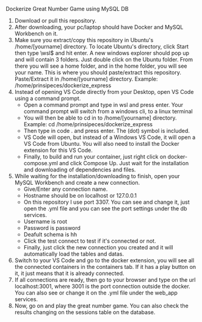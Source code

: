 Dockerize Great Number Game using MySQL DB
1. Download or pull this repository.
2. After downloading, your pc/laptop should have Docker and MySQL Workbench on it.
3. Make sure you extract/copy this repository in Ubuntu's /home/[yourname] directory. To locate Ubuntu's directory, click Start then type \\wsl$ and hit enter. A new windows explorer should pop up and will contain 3 folders. Just double click on the Ubuntu folder. From there you will see a home folder, and in the home folder, you will see your name. This is where you should paste/extract this repository. Paste/Extract it in /home/[yourname] directory. Example: /home/prinsipeces/dockerize_express
4. Instead of opening VS Code directly from your Desktop, open VS Code using a command prompt.
    - Open a command prompt and type in wsl and press enter. Your command prompt will switch from a windows cli, to a linux terminal
    - You will then be able to cd in to /home/[yourname] directory. Example: cd /home/prinsipeces/dockerize_express
    - Then type in code . and press enter. The (dot) symbol is included.
    - VS Code will open, but instead of a Windows VS Code, it will open a VS Code from Ubuntu. You will also need to install the Docker extension for this VS Code.
    - Finally, to build and run your container, just right click on docker-compose.yml and click Compose Up. Just wait for the installation and downloading of dependencies and files.
5. While waiting for the installation/downloading to finish, open your MySQL Workbench and create a new connection.
    - Give/Enter any connection name.
    - Hostname should be on localhost or 127.0.0.1
    - On this repository I use port 3307. You can see and change it, just open the .yml file and you can see the port settings under the db services.
    - Username is root
    - Password is password
    - Deafult schema is hh
    - Click the test connect to test if it's connected or not.
    - Finally, just click the new connection you created and it will automatically load the tables and datas.
6. Switch to your VS Code and go to the docker extension, you will see all the connected containers in the containers tab. If it has a play button on it, it just means that it is already connected.
7. If all connections are ready, then go to your browser and type on the url localhost:3001, where 3001 is the port connection outside the docker. You can also see or change it on the .yml file under the web_app services.
8. Now, go on and play the great number game. You can also check the results changing on the sessions table on the database.
